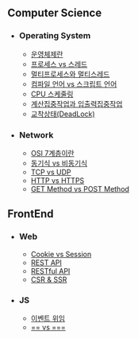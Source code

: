 ## Computer Science

- ### Operating System

  - [운영체제란](https://github.com/zhsks528/TIL/blob/master/OS/Operation%20System.md)
  - [프로세스 vs 스레드](https://github.com/zhsks528/TIL/blob/master/OS/Process%20vs%20Thread.md)
  - [멀티프로세스와 멀티스레드](https://github.com/zhsks528/TIL/blob/master/OS/Multi%20Process%20vs%20Multi%20Thread.md)
  - [컴파일 언어 vs 스크립트 언어](https://github.com/zhsks528/TIL/blob/master/OS/Compiled%20Language%20vs%20Scripting%20Language.md)
  - [CPU 스케줄링](https://github.com/zhsks528/TIL/blob/master/OS/CPU%20Scheduling.md)
  - [계산집중작업과 입출력집중작업](https://github.com/zhsks528/TIL/blob/master/OS/Computation-Intensive%20vs%20IO-Intensive.md)
  - [교착상태(DeadLock)](https://github.com/zhsks528/TIL/blob/master/OS/DeadLock.md)

- ### Network

  - [OSI 7계층이란](https://github.com/zhsks528/TIL/blob/master/Network/OSI7%20Layer.md)
  - [동기식 vs 비동기식](https://github.com/zhsks528/TIL/blob/master/Network/Sync%20vs%20Async.md)
  - [TCP vs UDP](https://github.com/zhsks528/TIL/blob/master/Network/TCP%20vs%20UDP.md)
  - [HTTP vs HTTPS](https://github.com/zhsks528/TIL/blob/master/Network/HTTP%20vs%20HTTPS.md)
  - [GET Method vs POST Method](https://github.com/zhsks528/TIL/blob/master/Network/GET%20vs%20POST.md)

## FrontEnd

- ### Web

  - [Cookie vs Session](https://github.com/zhsks528/TIL/blob/master/Web/Cookie%20vs%20Session.md)
  - [REST API](https://github.com/zhsks528/TIL/blob/master/Web/REST%20API.md)
  - [RESTful API](https://github.com/zhsks528/TIL/blob/master/Web/RESTful%20API.md)
  - [CSR & SSR](https://github.com/zhsks528/TIL/blob/master/Web/CSR%20%26%20SSR.md)

- ### JS

  - [이벤트 위임](https://github.com/zhsks528/TIL/blob/master/JavaScript/Event-delegate.md)
  - [== vs ===](https://github.com/zhsks528/TIL/blob/master/JavaScript/%3D%3D%20vs%20%3D%3D%3D.md)

